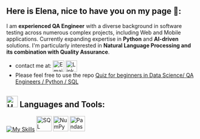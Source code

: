 ## Here is Elena, nice to have you on my page 🤗:
I am **experienced QA Engineer** with a diverse background in software testing across numerous complex projects, including Web and Mobile applications. Currently expanding expertise in **Python** and **AI-driven** solutions. I'm particularly interested in **Natural Language Processing and its combination with Quality Assurance**.

- contact me at:
<a href="mailto:elena.e.gav@gmail.com" title="Email"><img alt="Email" src="https://img.shields.io/badge/Gmail-D14836?style=for-the-badge&logo=gmail&logoColor=white" height="30" align="center"/></a>
<a href="https://www.linkedin.com/in/elena-e-gavrilova/"><img  alt="LinkedIn" title="LinkedIn" src="https://img.shields.io/static/v1?message=LinkedIn&logo=linkedin&label=&color=0077B5&logoColor=white&labelColor=&style=for-the-badge" height="30" align="center" /></a>
- Please feel free to use the repo [Quiz for beginners in Data Science/ QA Engineers / Python / SQL](https://github.com/gavrie01/quiz_json)

## <img src="https://raw.githubusercontent.com/Tarikul-Islam-Anik/Animated-Fluent-Emojis/master/Emojis/Objects/Hammer%20and%20Wrench.png" alt="Hammer and Wrench" width="30" height="30" /> **Languages and Tools:**  
[![My Skills](https://skillicons.dev/icons?i=html,css,mongodb,firebase,vscode,postman,pytorch,seaborn,matplotlib,plotly&perline=13)](#) 
<img src="https://cdn.jsdelivr.net/gh/devicons/devicon/icons/mysql/mysql-original-wordmark.svg" title="SQL" alt="SQL" width="40" height="40"/> 
<img src="https://cdn.jsdelivr.net/gh/devicons/devicon/icons/numpy/numpy-original.svg" title="NumPy" alt="NumPy" width="40" height="40"/>
<img src="https://cdn.jsdelivr.net/gh/devicons/devicon/icons/pandas/pandas-original.svg" title="Pandas" alt="Pandas" width="40" height="40"/>
